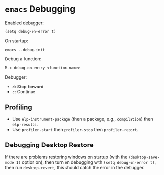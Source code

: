# `emacs` Debugging

Enabled debugger:

	(setq debug-on-error t)

On startup:

	emacs --debug-init

Debug a function:

	M-x debug-on-entry <function-name>

Debugger:

- `d`: Step forward
- `c`: Continue

## Profiling

- Use `elp-instrument-package` (then a package, e.g., `compilation`) then `elp-results`.
- Use `profiler-start` then `profiler-stop` then `profiler-report`.

## Debugging Desktop Restore

If there are problems restoring windows on startup (with the `(desktop-save-mode 1)` option on), then turn on debugging with `(setq debug-on-error t)`, then run `desktop-revert`, this should catch the error in the debugger.
